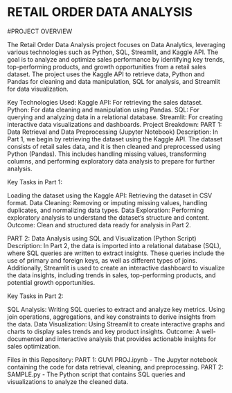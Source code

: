 # RETAIL ORDER DATA ANALYSIS
#PROJECT OVERVIEW


The Retail Order Data Analysis project focuses on Data Analytics, leveraging various technologies such as Python, SQL, Streamlit, and Kaggle API. The goal is to analyze and optimize sales performance by identifying key trends, top-performing products, and growth opportunities from a retail sales dataset. The project uses the Kaggle API to retrieve data, Python and Pandas for cleaning and data manipulation, SQL for analysis, and Streamlit for data visualization.

Key Technologies Used:
Kaggle API: For retrieving the sales dataset.
Python: For data cleaning and manipulation using Pandas.
SQL: For querying and analyzing data in a relational database.
Streamlit: For creating interactive data visualizations and dashboards.
Project Breakdown:
PART 1: Data Retrieval and Data Preprocessing (Jupyter Notebook)
Description: In Part 1, we begin by retrieving the dataset using the Kaggle API. The dataset consists of retail sales data, and it is then cleaned and preprocessed using Python (Pandas). This includes handling missing values, transforming columns, and performing exploratory data analysis to prepare for further analysis.

Key Tasks in Part 1:

Loading the dataset using the Kaggle API: Retrieving the dataset in CSV format.
Data Cleaning: Removing or imputing missing values, handling duplicates, and normalizing data types.
Data Exploration: Performing exploratory analysis to understand the dataset’s structure and content.
Outcome: Clean and structured data ready for analysis in Part 2.

PART 2: Data Analysis using SQL and Visualization (Python Script)
Description: In Part 2, the data is imported into a relational database (SQL), where SQL queries are written to extract insights. These queries include the use of primary and foreign keys, as well as different types of joins. Additionally, Streamlit is used to create an interactive dashboard to visualize the data insights, including trends in sales, top-performing products, and potential growth opportunities.

Key Tasks in Part 2:

SQL Analysis:
Writing SQL queries to extract and analyze key metrics.
Using join operations, aggregations, and key constraints to derive insights from the data.
Data Visualization: Using Streamlit to create interactive graphs and charts to display sales trends and key product insights.
Outcome: A well-documented and interactive analysis that provides actionable insights for sales optimization.

Files in this Repository:
PART 1: GUVI PROJ.ipynb - The Jupyter notebook containing the code for data retrieval, cleaning, and preprocessing.
PART 2: SAMPLE.py - The Python script that contains SQL queries and visualizations to analyze the cleaned data.
